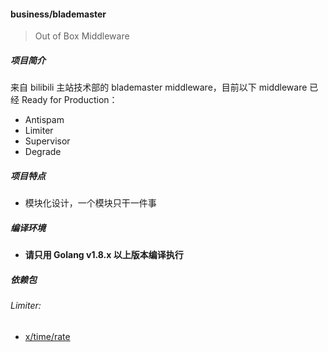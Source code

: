#### business/blademaster

> Out of Box Middleware

##### 项目简介

来自 bilibili 主站技术部的 blademaster middleware，目前以下 middleware 已经 Ready for Production：

- Antispam
- Limiter
- Supervisor
- Degrade

##### 项目特点

- 模块化设计，一个模块只干一件事

##### 编译环境

- **请只用 Golang v1.8.x 以上版本编译执行**

##### 依赖包

###### Limiter:

- [x/time/rate](golang.org/x/time/rate)
